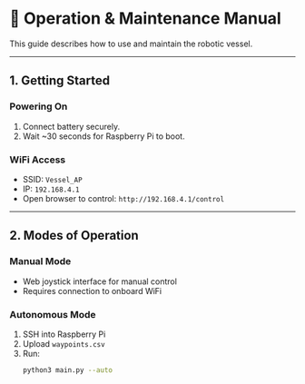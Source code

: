 # 🧭 Operation & Maintenance Manual

This guide describes how to use and maintain the robotic vessel.

---

## 1. Getting Started

### Powering On
1. Connect battery securely.
2. Wait ~30 seconds for Raspberry Pi to boot.

### WiFi Access
- SSID: `Vessel_AP`
- IP: `192.168.4.1`
- Open browser to control: `http://192.168.4.1/control`

---

## 2. Modes of Operation

### Manual Mode
- Web joystick interface for manual control
- Requires connection to onboard WiFi

### Autonomous Mode
1. SSH into Raspberry Pi
2. Upload `waypoints.csv`
3. Run:
   ```bash
   python3 main.py --auto
